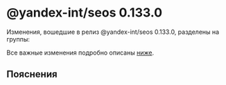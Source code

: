 # @yandex-int/seos 0.133.0

<!-- ЧЕЛОВЕЧЕСКОЕ ВСТУПЛЕНИЕ -->

Изменения, вошедшие в релиз @yandex-int/seos 0.133.0, разделены на группы:

Все важные изменения подробно описаны [ниже](#Пояснения).

## Пояснения

